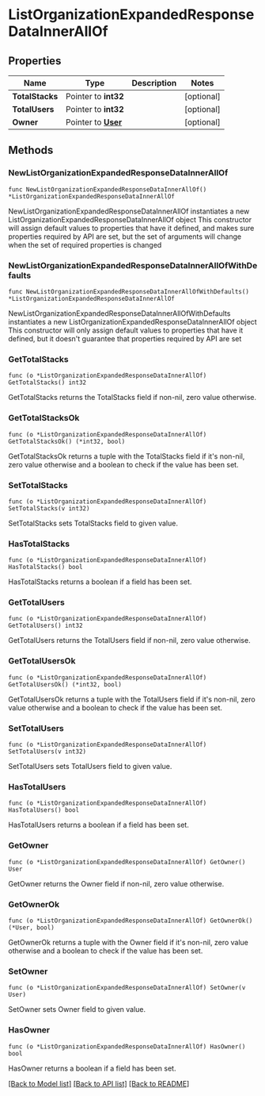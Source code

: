 # ListOrganizationExpandedResponseDataInnerAllOf

## Properties

Name | Type | Description | Notes
------------ | ------------- | ------------- | -------------
**TotalStacks** | Pointer to **int32** |  | [optional]
**TotalUsers** | Pointer to **int32** |  | [optional]
**Owner** | Pointer to [**User**](User.md) |  | [optional]

## Methods

### NewListOrganizationExpandedResponseDataInnerAllOf

`func NewListOrganizationExpandedResponseDataInnerAllOf() *ListOrganizationExpandedResponseDataInnerAllOf`

NewListOrganizationExpandedResponseDataInnerAllOf instantiates a new ListOrganizationExpandedResponseDataInnerAllOf object
This constructor will assign default values to properties that have it defined,
and makes sure properties required by API are set, but the set of arguments
will change when the set of required properties is changed

### NewListOrganizationExpandedResponseDataInnerAllOfWithDefaults

`func NewListOrganizationExpandedResponseDataInnerAllOfWithDefaults() *ListOrganizationExpandedResponseDataInnerAllOf`

NewListOrganizationExpandedResponseDataInnerAllOfWithDefaults instantiates a new ListOrganizationExpandedResponseDataInnerAllOf object
This constructor will only assign default values to properties that have it defined,
but it doesn't guarantee that properties required by API are set

### GetTotalStacks

`func (o *ListOrganizationExpandedResponseDataInnerAllOf) GetTotalStacks() int32`

GetTotalStacks returns the TotalStacks field if non-nil, zero value otherwise.

### GetTotalStacksOk

`func (o *ListOrganizationExpandedResponseDataInnerAllOf) GetTotalStacksOk() (*int32, bool)`

GetTotalStacksOk returns a tuple with the TotalStacks field if it's non-nil, zero value otherwise
and a boolean to check if the value has been set.

### SetTotalStacks

`func (o *ListOrganizationExpandedResponseDataInnerAllOf) SetTotalStacks(v int32)`

SetTotalStacks sets TotalStacks field to given value.

### HasTotalStacks

`func (o *ListOrganizationExpandedResponseDataInnerAllOf) HasTotalStacks() bool`

HasTotalStacks returns a boolean if a field has been set.

### GetTotalUsers

`func (o *ListOrganizationExpandedResponseDataInnerAllOf) GetTotalUsers() int32`

GetTotalUsers returns the TotalUsers field if non-nil, zero value otherwise.

### GetTotalUsersOk

`func (o *ListOrganizationExpandedResponseDataInnerAllOf) GetTotalUsersOk() (*int32, bool)`

GetTotalUsersOk returns a tuple with the TotalUsers field if it's non-nil, zero value otherwise
and a boolean to check if the value has been set.

### SetTotalUsers

`func (o *ListOrganizationExpandedResponseDataInnerAllOf) SetTotalUsers(v int32)`

SetTotalUsers sets TotalUsers field to given value.

### HasTotalUsers

`func (o *ListOrganizationExpandedResponseDataInnerAllOf) HasTotalUsers() bool`

HasTotalUsers returns a boolean if a field has been set.

### GetOwner

`func (o *ListOrganizationExpandedResponseDataInnerAllOf) GetOwner() User`

GetOwner returns the Owner field if non-nil, zero value otherwise.

### GetOwnerOk

`func (o *ListOrganizationExpandedResponseDataInnerAllOf) GetOwnerOk() (*User, bool)`

GetOwnerOk returns a tuple with the Owner field if it's non-nil, zero value otherwise
and a boolean to check if the value has been set.

### SetOwner

`func (o *ListOrganizationExpandedResponseDataInnerAllOf) SetOwner(v User)`

SetOwner sets Owner field to given value.

### HasOwner

`func (o *ListOrganizationExpandedResponseDataInnerAllOf) HasOwner() bool`

HasOwner returns a boolean if a field has been set.


[[Back to Model list]](../README.md#documentation-for-models) [[Back to API list]](../README.md#documentation-for-api-endpoints) [[Back to README]](../README.md)
